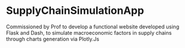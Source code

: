 # SupplyChainSimulationApp
Commissioned by Prof to develop a functional website developed using Flask and Dash, to simulate macroeconomic factors in supply chains through charts generation via Plotly.Js
